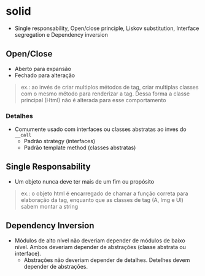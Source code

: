 # solid
- Single responsability, Open/close principle, Liskov substitution, Interface segregation e Dependency inversion

## Open/Close
- Aberto para expansão
- Fechado para alteração
> ex.: ao invés de criar multiplos métodos de tag, criar multiplas classes com o mesmo método para renderizar a tag. Dessa forma a classe principal (Html) não é alterada para esse comportamento

### Detalhes
- Comumente usado com interfaces ou classes abstratas ao inves do `__call`
    - Padrão strategy (interfaces)
    - Padrão template method (classes abstratas)

## Single Responsability
- Um objeto nunca deve ter mais de um fim ou propósito
> ex.: o objeto html é encarregado de chamar a função correta para elaboração da tag, enquanto que as classes de tag (A, Img e Ul) sabem montar a string

## Dependency Inversion
- Módulos de alto nível não deveriam depender de módulos de baixo nível. Ambos deveriam depender de abstrações (classe abstrata ou interface).
    - Abstrações não deveriam depender de detalhes. Detelhes devem depender de abstrações.
